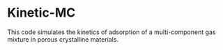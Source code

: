 # Kinetic-MC
This code simulates the kinetics of adsorption of a multi-component gas mixture in porous crystalline materials.
